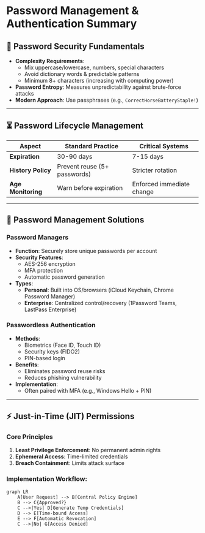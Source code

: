 # Password Management & Authentication Summary

## 🔐 Password Security Fundamentals
- **Complexity Requirements**:
  - Mix uppercase/lowercase, numbers, special characters
  - Avoid dictionary words & predictable patterns
  - Minimum 8+ characters (increasing with computing power)
- **Password Entropy**: Measures unpredictability against brute-force attacks
- **Modern Approach**: Use passphrases (e.g., `CorrectHorseBatteryStaple!`)

---

## ⏳ Password Lifecycle Management
| **Aspect**        | **Standard Practice**       | **Critical Systems**      |
|--------------------|-----------------------------|---------------------------|
| **Expiration**     | 30-90 days                  | 7-15 days                 |
| **History Policy** | Prevent reuse (5+ passwords)| Stricter rotation         |
| **Age Monitoring** | Warn before expiration      | Enforced immediate change |

---

## 🔑 Password Management Solutions
### Password Managers
- **Function**: Securely store unique passwords per account
- **Security Features**:
  - AES-256 encryption
  - MFA protection
  - Automatic password generation
- **Types**:
  - **Personal**: Built into OS/browsers (iCloud Keychain, Chrome Password Manager)
  - **Enterprise**: Centralized control/recovery (1Password Teams, LastPass Enterprise)

### Passwordless Authentication
- **Methods**:
  - Biometrics (Face ID, Touch ID)
  - Security keys (FIDO2)
  - PIN-based login
- **Benefits**:
  - Eliminates password reuse risks
  - Reduces phishing vulnerability
- **Implementation**:
  - Often paired with MFA (e.g., Windows Hello + PIN)

---

## ⚡ Just-in-Time (JIT) Permissions
### Core Principles
1. **Least Privilege Enforcement**: No permanent admin rights
2. **Ephemeral Access**: Time-limited credentials
3. **Breach Containment**: Limits attack surface

### Implementation Workflow:
```mermaid
graph LR
    A[User Request] --> B[Central Policy Engine]
    B --> C{Approved?}
    C -->|Yes| D[Generate Temp Credentials]
    D --> E[Time-bound Access]
    E --> F[Automatic Revocation]
    C -->|No| G[Access Denied]
